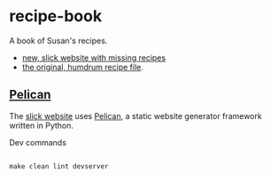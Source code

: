 # recipe-book

A book of Susan's recipes.

* [new, slick website with missing recipes](http://trammell.github.io/recipe-book/)
* [the original, humdrum recipe file](etc/recipe-book.md).

## [Pelican](https://getpelican.com/)

The [slick website](http://trammell.github.io/recipe-book/) uses
[Pelican](https://getpelican.com/), a static website generator framework
written in Python.

Dev commands


```console

make clean lint devserver

```

